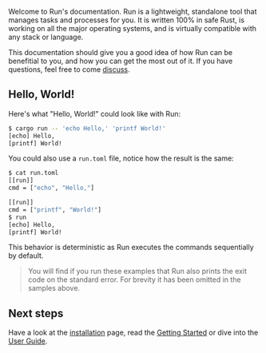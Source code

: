 Welcome to Run's documentation. Run is a lightweight, standalone tool that manages tasks and processes for you. It is written 100% in safe Rust, is working on all the major operating systems, and is virtually compatible with any stack or language.

This documentation should give you a good idea of how Run can be benefitial to you, and how you can get the most out of it. If you have questions, feel free to come [discuss](https://github.com/aymericbeaumet/run/discussions).

## Hello, World!

Here's what "Hello, World!" could look like with Run:

```bash
$ cargo run -- 'echo Hello,' 'printf World!'
[echo] Hello,
[printf] World!
```

You could also use a `run.toml` file, notice how the result is the same:

```bash
$ cat run.toml
[[run]]
cmd = ["echo", "Hello,"]

[[run]]
cmd = ["printf", "World!"]
$ run
[echo] Hello,
[printf] World!
```

This behavior is deterministic as Run executes the commands sequentially by default.

> You will find if you run these examples that Run also prints the exit code on the standard error. For brevity it has been omitted in the samples above.

## Next steps

Have a look at the [installation](./installation.md) page, read the [Getting Started](./getting-started) or dive into the [User Guide](./user-guide/).
